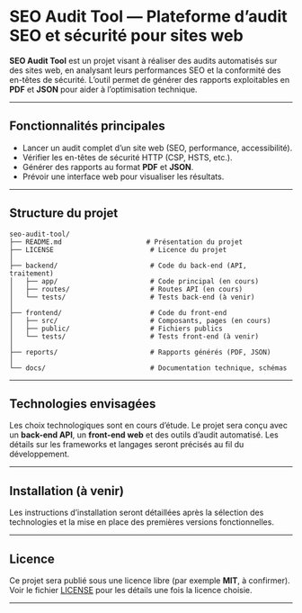 
# SEO Audit Tool — Plateforme d’audit SEO et sécurité pour sites web

**SEO Audit Tool** est un projet visant à réaliser des audits automatisés sur des sites web, en analysant leurs performances SEO et la conformité des en-têtes de sécurité. L’outil permet de générer des rapports exploitables en **PDF** et **JSON** pour aider à l’optimisation technique.

---

## Fonctionnalités principales

* Lancer un audit complet d’un site web (SEO, performance, accessibilité).
* Vérifier les en-têtes de sécurité HTTP (CSP, HSTS, etc.).
* Générer des rapports au format **PDF** et **JSON**.
* Prévoir une interface web pour visualiser les résultats.

---

## Structure du projet

```
seo-audit-tool/
├── README.md                     # Présentation du projet
├── LICENSE                        # Licence du projet
│
├── backend/                       # Code du back-end (API, traitement)
│   ├── app/                       # Code principal (en cours)
│   ├── routes/                    # Routes API (en cours)
│   └── tests/                     # Tests back-end (à venir)
│
├── frontend/                      # Code du front-end
│   ├── src/                       # Composants, pages (en cours)
│   ├── public/                    # Fichiers publics
│   └── tests/                     # Tests front-end (à venir)
│
├── reports/                       # Rapports générés (PDF, JSON)
│
└── docs/                          # Documentation technique, schémas
```

---

## Technologies envisagées

Les choix technologiques sont en cours d’étude.
Le projet sera conçu avec un **back-end API**, un **front-end web** et des outils d’audit automatisé.
Les détails sur les frameworks et langages seront précisés au fil du développement.

---

## Installation (à venir)

Les instructions d’installation seront détaillées après la sélection des technologies et la mise en place des premières versions fonctionnelles.

---

## Licence

Ce projet sera publié sous une licence libre (par exemple **MIT**, à confirmer).
Voir le fichier [LICENSE](LICENSE) pour les détails une fois la licence choisie.

---

